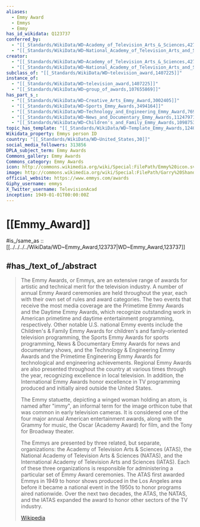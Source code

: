 ```yaml
---
aliases:
  - Emmy Award
  - Emmys
  - Emmy
has_id_wikidata: Q123737
conferred_by:
  - "[[_Standards/WikiData/WD~Academy_of_Television_Arts_&_Sciences,427611]]"
  - "[[_Standards/WikiData/WD~National_Academy_of_Television_Arts_and_Sciences,2822443]]"
creator:
  - "[[_Standards/WikiData/WD~Academy_of_Television_Arts_&_Sciences,427611]]"
  - "[[_Standards/WikiData/WD~National_Academy_of_Television_Arts_and_Sciences,2822443]]"
subclass_of: "[[_Standards/WikiData/WD~television_award,1407225]]"
instance_of:
  - "[[_Standards/WikiData/WD~television_award,1407225]]"
  - "[[_Standards/WikiData/WD~group_of_awards,107655869]]"
has_part_s_:
  - "[[_Standards/WikiData/WD~Creative_Arts_Emmy_Award,3002405]]"
  - "[[_Standards/WikiData/WD~Sports_Emmy_Awards,3494164]]"
  - "[[_Standards/WikiData/WD~Technology_and_Engineering_Emmy_Award,7692549]]"
  - "[[_Standards/WikiData/WD~News_and_Documentary_Emmy_Awards,11247971]]"
  - "[[_Standards/WikiData/WD~Children's_and_Family_Emmy_Awards,109875376]]"
topic_has_template: "[[_Standards/WikiData/WD~Template_Emmy_Awards,12401028]]"
Wikidata_property: Emmys person ID
country: "[[_Standards/WikiData/WD~United_States,30]]"
social_media_followers: 313856
DPLA_subject_term: Emmy Awards
Commons_gallery: Emmy Awards
Commons_category: Emmy Awards
icon: http://commons.wikimedia.org/wiki/Special:FilePath/Emmy%20icon.svg
image: http://commons.wikimedia.org/wiki/Special:FilePath/Garry%20Shandling%20%28211280631%29.jpg
official_website: https://www.emmys.com/awards
Giphy_username: emmys
X_Twitter_username: TelevisionAcad
inception: 1949-01-01T00:00:00Z
---
```


# [[Emmy_Award]] 

#is_/same_as :: [[../../../../WikiData/WD~Emmy_Award,123737|WD~Emmy_Award,123737]] 

## #has_/text_of_/abstract 

> The Emmy Awards, or Emmys, are an extensive range of awards for artistic and technical merit for the television industry. A number of annual Emmy Award ceremonies are held throughout the year, each with their own set of rules and award categories. The two events that receive the most media coverage are the Primetime Emmy Awards and the Daytime Emmy Awards, which recognize outstanding work in American primetime and daytime entertainment programming, respectively. Other notable U.S. national Emmy events include the Children's & Family Emmy Awards for children's and family-oriented television programming, the Sports Emmy Awards for sports programming, News & Documentary Emmy Awards for news and documentary shows, and the Technology & Engineering Emmy Awards and the Primetime Engineering Emmy Awards for technological and engineering achievements. Regional Emmy Awards are also presented throughout the country at various times through the year, recognizing excellence in local television. In addition, the International Emmy Awards honor excellence in TV programming produced and initially aired outside the United States.
>
> The Emmy statuette, depicting a winged woman holding an atom, is named after "immy", an informal term for the image orthicon tube that was common in early television cameras. It is considered one of the four major annual American entertainment awards, along with the Grammy for music, the Oscar (Academy Award) for film, and the Tony for Broadway theater.
>
> The Emmys are presented by three related, but separate, organizations: the Academy of Television Arts & Sciences (ATAS), the National Academy of Television Arts & Sciences (NATAS), and the International Academy of Television Arts and Sciences (IATAS). Each of these three organizations is responsible for administering a particular set of Emmy Award ceremonies. The ATAS first awarded Emmys in 1949 to honor shows produced in the Los Angeles area before it became a national event in the 1950s to honor programs aired nationwide. Over the next two decades, the ATAS, the NATAS, and the IATAS expanded the award to honor other sectors of the TV industry.
>
> [Wikipedia](https://en.wikipedia.org/wiki/Emmy%20Awards) 

